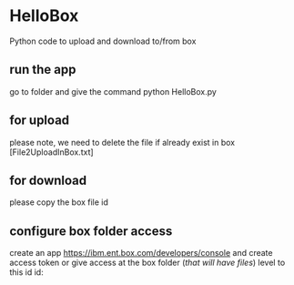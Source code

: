 # HelloBox
Python code to upload and download to/from box

## run the app
go to folder and give the command
python HelloBox.py

## for upload
please note, we need to delete the file if already exist in box
[File2UploadInBox.txt]

## for download
please copy the box file id 

## configure box folder access
create an app https://ibm.ent.box.com/developers/console and create access token
or give access at the box folder (*that will have files*) level to this id
id: <please ask>